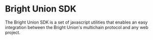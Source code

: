 # Bright Union SDK
The Bright Union SDK is a set of javascript utilities that enables an easy integration between the Bright Union's multichain protocol and any web project. 
